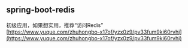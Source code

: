 ## spring-boot-redis

初级应用，如果想实用，推荐“访问Redis”
[https://www.yuque.com/zhuhongbo-x17of/yzx0z9/pv33fum9ki60rvhi](https://www.yuque.com/zhuhongbo-x17of/yzx0z9/pv33fum9ki60rvhi)